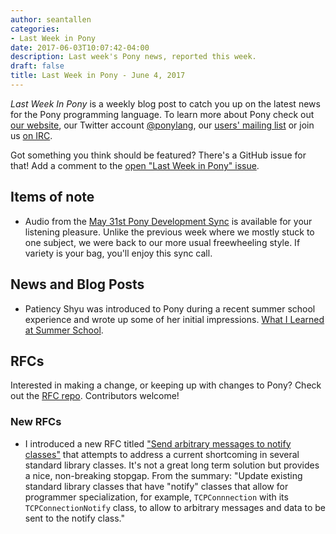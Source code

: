```yaml
---
author: seantallen
categories:
- Last Week in Pony
date: 2017-06-03T10:07:42-04:00
description: Last week's Pony news, reported this week.
draft: false
title: Last Week in Pony - June 4, 2017
---
```


_Last Week In Pony_ is a weekly blog post to catch you up on the latest news for the Pony programming language. To learn more about Pony check out [our website](ponylang.org), our Twitter account [@ponylang](https://twitter.com/ponylang), our [users' mailing list](https://pony.groups.io/g/user) or join us [on IRC](https://webchat.freenode.net/?channels=%23ponylang). 

Got something you think should be featured? There's a GitHub issue for that! Add a comment to the [open "Last Week in Pony" issue](https://github.com/ponylang/ponylang.github.io/issues?q=is%3Aissue+is%3Aopen+label%3Alast-week-in-pony).
<!--more-->


## Items of note

- Audio from the [May 31st Pony Development Sync](https://pony.groups.io/g/dev/files/Pony%20Sync/May%2031,%202017) is available for your listening pleasure. Unlike the previous week where we mostly stuck to one subject, we were back to our more usual freewheeling style. If variety is your bag, you'll enjoy this sync call.


## News and Blog Posts
  
- Patiency Shyu was introduced to Pony during a recent summer school experience and wrote up some of her initial impressions. [What I Learned at Summer School](http://patiences.github.io/blog/pony).


## RFCs

Interested in making a change, or keeping up with changes to Pony? Check out the [RFC repo](https://github.com/ponylang/rfcs). Contributors welcome!

### New RFCs
  
- I introduced a new RFC titled ["Send arbitrary messages to notify classes"](https://github.com/ponylang/rfcs/pull/91) that attempts to address a current shortcoming in several standard library classes. It's not a great long term solution but provides a nice, non-breaking stopgap. From the summary: "Update existing standard library classes that have "notify" classes that allow for programmer specialization, for example, `TCPConnnection` with its `TCPConnectionNotify` class, to allow to arbitrary messages and data to be sent to the notify class." 
